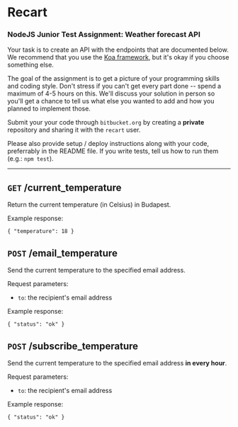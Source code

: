 # Recart 

### NodeJS Junior Test Assignment: Weather forecast API

Your task is to create an API with the endpoints that are documented below. We recommend that you use the [Koa framework](https://github.com/koajs/koa/), but it's okay if you choose something else.

The goal of the assignment is to get a picture of your programming skills and coding style. Don't stress if you can't get every part done -- spend a maximum of 4-5 hours on this. We'll discuss your solution in person so you'll get a chance to tell us what else you wanted to add and how you planned to implement those.


Submit your your code through `bitbucket.org` by creating a **private** repository and sharing it with the `recart` user.

Please also provide setup / deploy instructions along with your code, preferrably in the README file. If you write tests, tell us how to run them (e.g.: `npm test`).

---

## `GET` /current_temperature

Return the current temperature (in Celsius) in Budapest.

Example response:

```
{ "temperature": 18 }
```

## `POST` /email_temperature

Send the current temperature to the specified email address.

Request parameters:

* `to`: the recipient's email address

Example response:

```
{ "status": "ok" }
```


## `POST` /subscribe_temperature

Send the current temperature to the specified email address __in every hour__.

Request parameters:

* `to`: the recipient's email address

Example response:

```
{ "status": "ok" }
```
